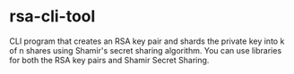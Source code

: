 # rsa-cli-tool
CLI program that creates an RSA key pair and shards the private key into k of n shares using Shamir's secret sharing algorithm. You can use libraries for both the RSA key pairs and Shamir Secret Sharing.
